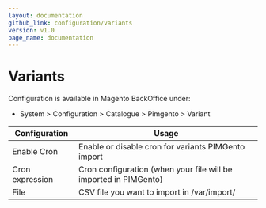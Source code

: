 ```yaml
---
layout: documentation
github_link: configuration/variants
version: v1.0
page_name: documentation
---
```


**Variants**
===========

Configuration is available in Magento BackOffice under:
* System > Configuration > Catalogue > Pimgento > Variant


| Configuration      | Usage                                                                  |
|--------------------|------------------------------------------------------------------------|
| Enable Cron        | Enable or disable cron for variants PIMGento import                    |
| Cron expression    | Cron configuration (when your file will be imported in PIMGento)       |
| File               | CSV file you want to import in /var/import/                            |